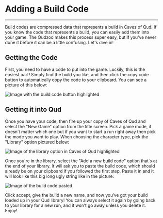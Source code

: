 # Adding a Build Code

---

Build codes are compressed data that represents a build in Caves of Qud. If you know the code that represents a build, you can easily add them into your game. The Qudzoo makes this process super easy, but if you've never done it before it can be a little confusing. Let's dive in!

## Getting the Code

First, you need to have a code to put into the game. Luckily, this is the easiest part! Simply find the build you like, and then click the copy code button to automatically copy the code to your clipboard. You can see a picture of this below:

![Image with the build code button highlighted]($assetsDir/images/build-code-button.png)

## Getting it into Qud

Once you have your code, then fire up your copy of Caves of Qud and select the "New Game" option from the title screen. Pick a game mode, it doesn't matter which one but if you want to start a run right away then pick the mode you want to play. When choosing the character type, pick the "Library" option pictured below:

![Image of the library option in Caves of Qud highlighted]($assetsDir/images/qud-library.png)

Once you're in the library, select the "Add a new build code" option that's at the end of your library. It will ask you to paste the build code, which should already be on your clipboard if you followed the first step. Paste it in and it will look like this big long ugly string like in the picture:

![Image of the build code pasted]($assetsDir/images/code.png)

Click accept, give the build a new name, and now you've got your build loaded up in your Qud library! You can always select it again by going back to your library for a new run, and it won't go away unless you delete it. Enjoy!
